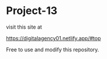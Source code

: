 # Project-13
visit this site at

https://digitalagency01.netlify.app/#top


Free to use and modify this repository.

